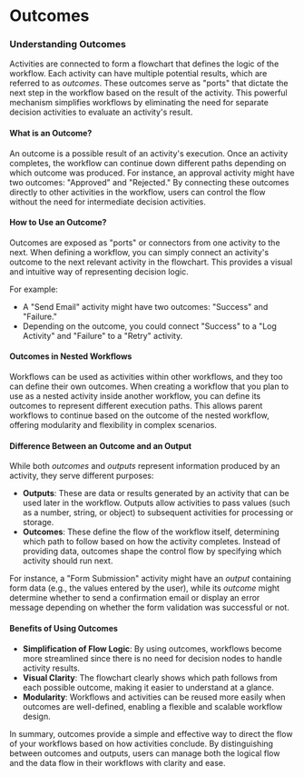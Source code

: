 # Outcomes

### Understanding Outcomes

Activities are connected to form a flowchart that defines the logic of the workflow. Each activity can have multiple potential results, which are referred to as _outcomes_. These outcomes serve as "ports" that dictate the next step in the workflow based on the result of the activity. This powerful mechanism simplifies workflows by eliminating the need for separate decision activities to evaluate an activity's result.

#### What is an Outcome?

An outcome is a possible result of an activity's execution. Once an activity completes, the workflow can continue down different paths depending on which outcome was produced. For instance, an approval activity might have two outcomes: "Approved" and "Rejected." By connecting these outcomes directly to other activities in the workflow, users can control the flow without the need for intermediate decision activities.

#### How to Use an Outcome?

Outcomes are exposed as "ports" or connectors from one activity to the next. When defining a workflow, you can simply connect an activity's outcome to the next relevant activity in the flowchart. This provides a visual and intuitive way of representing decision logic.

For example:

* A "Send Email" activity might have two outcomes: "Success" and "Failure."
* Depending on the outcome, you could connect "Success" to a "Log Activity" and "Failure" to a "Retry" activity.

#### Outcomes in Nested Workflows

Workflows can be used as activities within other workflows, and they too can define their own outcomes. When creating a workflow that you plan to use as a nested activity inside another workflow, you can define its outcomes to represent different execution paths. This allows parent workflows to continue based on the outcome of the nested workflow, offering modularity and flexibility in complex scenarios.

#### Difference Between an Outcome and an Output

While both _outcomes_ and _outputs_ represent information produced by an activity, they serve different purposes:

* **Outputs**: These are data or results generated by an activity that can be used later in the workflow. Outputs allow activities to pass values (such as a number, string, or object) to subsequent activities for processing or storage.
* **Outcomes**: These define the flow of the workflow itself, determining which path to follow based on how the activity completes. Instead of providing data, outcomes shape the control flow by specifying which activity should run next.

For instance, a "Form Submission" activity might have an _output_ containing form data (e.g., the values entered by the user), while its _outcome_ might determine whether to send a confirmation email or display an error message depending on whether the form validation was successful or not.

#### Benefits of Using Outcomes

* **Simplification of Flow Logic**: By using outcomes, workflows become more streamlined since there is no need for decision nodes to handle activity results.
* **Visual Clarity**: The flowchart clearly shows which path follows from each possible outcome, making it easier to understand at a glance.
* **Modularity**: Workflows and activities can be reused more easily when outcomes are well-defined, enabling a flexible and scalable workflow design.

In summary, outcomes provide a simple and effective way to direct the flow of your workflows based on how activities conclude. By distinguishing between outcomes and outputs, users can manage both the logical flow and the data flow in their workflows with clarity and ease.
